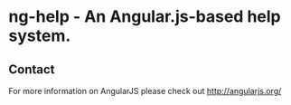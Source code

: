 # ng-help - An Angular.js-based help system.

## Contact

For more information on AngularJS please check out http://angularjs.org/

